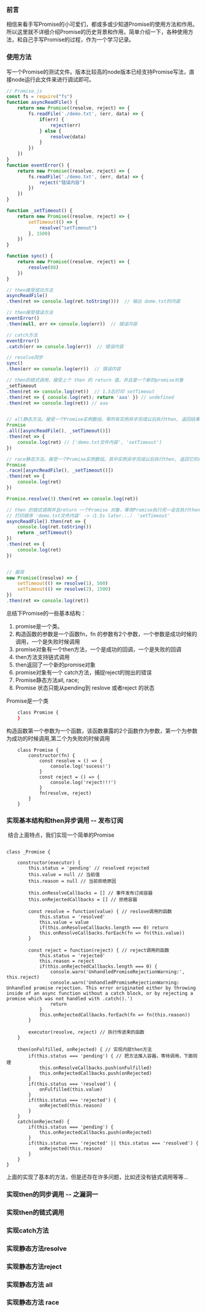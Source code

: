 ### 前言

​	相信来看手写Promise的小可爱们，都或多或少知道Promise的使用方法和作用。所以这里就不详细介绍Promise的历史背景和作用，简单介绍一下，各种使用方法，和自己手写Promise的过程，作为一个学习记录。



### 使用方法

​	写一个Promise的测试文件。版本比较高的node版本已经支持Promise写法，直接node运行此文件来进行调试即可。

```javascript
// Promise.js
const fs = require("fs")
function asyncReadFile() {
    return new Promise((resolve, reject) => {
        fs.readFile('./demo.txt', (err, data) => {
            if(err) {
                reject(err)
            } else {
                resolve(data)
            }
        })
    })
}
function eventError() {
    return new Promise((resolve, reject) => {
        fs.readFile('./demo.txt', (err, data) => {
            reject("错误内容")
        })
    })
}

function _setTimeout() {
    return new Promise((resolve, reject) => {
        setTimeout(() => {
            resolve("setTimeout")
        }, 1500)
    })
}

function sync() {
    return new Promise((resolve, reject) => {
        resolve(88)
    })
}

// then接受成功方法
asyncReadFile()
.then(ret => console.log(ret.toString()))  // 输出 dome.txt的内容

// then接受错误方法
eventError()
.then(null, err => console.log(err))  // 错误内容

// catch方法
eventError()
.catch(err => console.log(err))  // 错误内容

// resolve同步
sync()
.then(err => console.log(err))  // 错误内容

// then的链式调用，接受上个 then 的 return 值，并且是一个新的promise对象
_setTimeout
.then(ret => console.log(ret))  // 1.5后打印 setTimeout
.then(ret => { console.log(ret); return 'aaa' }) // undefined
.then(ret => console.log(ret)) // aaa


// all静态方法。接受一个Promise实例数组。等所有实例异步完成以后执行then, 返回结果对应。
Promise
.all([asyncReadFile(), _setTimeout()])
.then(ret => {
    console.log(ret) // ['demo.txt文件内容', 'setTimeout']
})

// race静态方法。接受一个Promise实例数组。其中实例异步完成以后执行then, 返回它的结果。
Promise
.race([asyncReadFile(), _setTimeout()])
.then(ret => {
    console.log(ret)
})

Promise.resolve(3).then(ret => console.log(ret))

// then 的链式调用并且return 一个Promise 对象，等改Promise执行完一会在执行then, then参数为改Promise的resolve/reject值。这个不在这次手写中验证
// 打印顺序 'demo.txt文件内容' ->（1.5s later...） 'setTimeout'
asyncReadFile().then(ret => {
    console.log(ret.toString())
    return _setTimeout()
})
.then(ret => {
    console.log(ret)
})


// 漏洞
new Promise((resolve) => {
    setTimeout(() => resolve(1), 500)
    setTimeout(() => resolve(2), 1500)
})
.then(ret => console.log(ret))
```

总结下Promise的一些基本结构：

1. promise是一个类。
2. 构造函数的参数是一个函数fn，fn 的参数有2个参数，一个参数是成功时候的调用，一个是失败时候调用
3. promise对象有一个then方法，一个是成功的回调，一个是失败的回调
4. then方法支持链式调用
5. then返回了一个新的promise对象
6. promise对象有一个 catch方法，捕捉reject的抛出的错误
7. Promise静态方法all, race;
8. Promise 状态只能从pending到 reslove 或者reject 的状态


 Promise是一个类

```bash
	class Promise {
	}
```

构造函数第一个参数为一个函数，该函数暴露的2个函数作为参数，第一个为参数为成功的时候调用,第二个为失败的时候调用

```
   	class Promise {
   		constructor(fn) {
   			const resolve = () => {
   				console.log('sucess!')
   			}
   			const reject = () => {
   				console.log('reject!!!')
   			}
   			fn(resolve, reject)
   		}
   	}
```



### 实现基本结构和then异步调用 -- 发布订阅

​	结合上面特点，我们实现一个简单的Promise
```

class _Promise {

    constructor(executor) {
        this.status = 'pending' // resolved rejected
        this.value = null // 当前值
        this.reason = null // 当前拒绝原因

        this.onResolveCallbacks = [] // 事件发布订阅容器
        this.onRejectedCallbacks = [] // 拒绝容器

        const resolve = function(value) { // reslove调用的函数
            this.status = 'resolved'
            this.value = value
            if(this.onResolveCallbacks.length === 0) return
            this.onResolveCallbacks.forEach(fn => fn(this.value))
        }

        const reject = function(reject) { // reject调用的函数
            this.status = 'rejected'
            this.reason = reject
            if(this.onRejectedCallbacks.length === 0) {
                console.warn('UnhandledPromiseRejectionWarning:', this.reject)
                console.warn('UnhandledPromiseRejectionWarning: Unhandled promise rejection. This error originated either by throwing inside of an async function without a catch block, or by rejecting a promise which was not handled with .catch().') 
                return
            }
            this.onRejectedCallbacks.forEach(fn => fn(this.reason))
        }

        executor(resolve, reject) // 执行传进来的函数
    }

    then(onFulfilled, onRejected) { // 实现内部then方法
        if(this.status === 'pending') { // 把方法推入容器，等待调用，下面同理
            this.onResolveCallbacks.push(onFulfilled)
            this.onRejectedCallbacks.push(onRejected)
        }
        if(this.status === 'resolved') {
            onFulfilled(this.value)
        }
        if(this.status === 'rejected') {
            onRejected(this.reason)
        }
    }
    catch(onRejected) {
        if(this.status === 'pending') {
            this.onRejectedCallbacks.push(onRejected)
        }
        if(this.status === 'rejected' || this.status === 'resolved') {
            onRejected(this.reason)
        }
    }
}

```
上面的实现了基本的方法，但是还存在许多问题，比如还没有链式调用等等...


### 实现then的同步调用 -- 之漏洞一
	

### 实现then的链式调用

### 实现catch方法

### 实现静态方法resolve

### 实现静态方法reject

### 实现静态方法 all

### 实现静态方法 race


